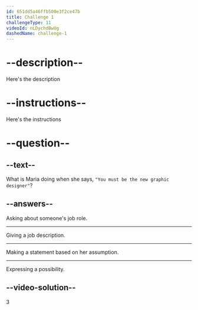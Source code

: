 ```yaml
---
id: 651dd5a46ffb500e3f2ce47b
title: Challenge 1
challengeType: 11
videoId: nLDychdBwUg
dashedName: challenge-1
---
```


# --description--

Here's the description

# --instructions--

Here's the instructions

# --question--

## --text--

What is Maria doing when she says, `"You must be the new graphic designer"`?

## --answers--

Asking about someone's job role.

***

Giving a job description.

***

Making a statement based on her assumption.

***

Expressing a possibility.

## --video-solution--

3

